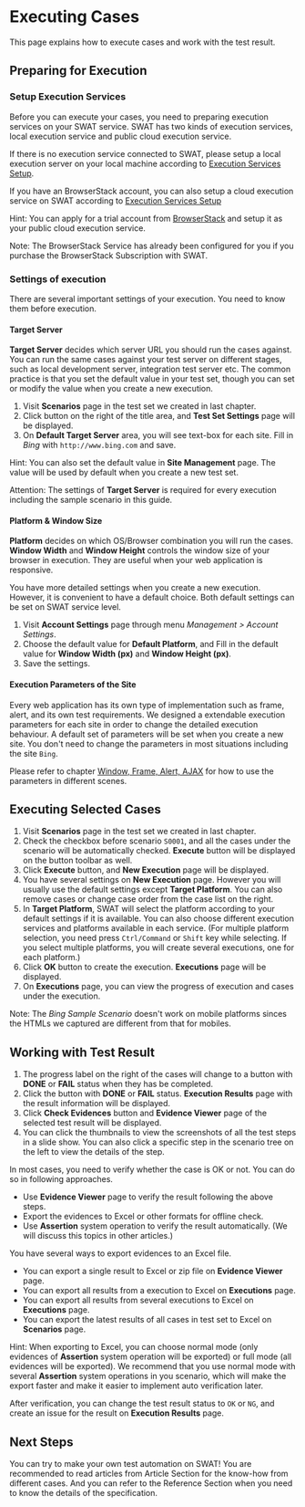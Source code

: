 Executing Cases
===

This page explains how to execute cases and work with the test result.

Preparing for Execution
---

### Setup Execution Services

Before you can execute your cases, you need to preparing execution services on your SWAT service. SWAT has two kinds of execution services, local execution service and public cloud execution service.

If there is no execution service connected to SWAT, please setup a local execution server on your local machine according to [Execution Services Setup](setup_execservices.md#Setup_Local_Execution_Server).

If you have an BrowserStack account, you can also setup a cloud execution service on SWAT according to [Execution Services Setup](setup_execservices.md#Setup_BrowserStack_Service)

Hint: You can apply for a trial account from [BrowserStack](http://www.browserstack.com) and setup it as your public cloud execution service.

Note: The BrowserStack Service has already been configured for you if you purchase the BrowserStack Subscription with SWAT.

### Settings of execution

There are several important settings of your execution. You need to know them before execution.

#### Target Server

**Target Server** decides which server URL you should run the cases against. You can run the same cases against your test server on different stages, such as local development server, integration test server etc. The common practice is that you set the default value in your test set, though you can set or modify the value when you create a new execution.

1. Visit **Scenarios** page in the test set we created in last chapter.
2. Click <span class="glyphicon glyphicon-pencil"></span> button on the right of the title area, and **Test Set Settings** page will be displayed.
3. On **Default Target Server** area, you will see text-box for each site. Fill in *Bing* with `http://www.bing.com` and save.

Hint: You can also set the default value in **Site Management** page. The value will be used by default when you create a new test set.

Attention: The settings of **Target Server** is required for every execution including the sample scenario in this guide.

#### Platform & Window Size

**Platform** decides on which OS/Browser combination you will run the cases. **Window Width** and **Window Height** controls the window size of your browser in execution. They are useful when your web application is responsive. 

You have more detailed settings when you create a new execution. However, it is convenient to have a default choice. Both default settings can be set on SWAT service level. 

1. Visit **Account Settings** page through menu *Management > Account Settings*.
2. Choose the default value for **Default Platform**, and Fill in the default value for **Window Width (px)** and **Window Height (px)**.
3. Save the settings.

#### Execution Parameters of the Site

Every web application has its own type of implementation such as frame, alert, and its own test requirements. We designed a extendable execution parameters for each site in order to change the detailed execution behaviour. A default set of parameters will be set when you create a new site. You don't need to change the parameters in most situations including the site `Bing`. 

Please refer to chapter [Window, Frame, Alert, AJAX](article_scenes.md) for how to use the parameters in different scenes.

Executing Selected Cases
---

1. Visit **Scenarios** page in the test set we created in last chapter.
2. Check the checkbox before scenario `S0001`, and all the cases under the scenario will be automatically checked. **Execute** button will be displayed on the button toolbar as well.
3. Click **Execute** button, and **New Execution** page will be displayed.
4. You have several settings on **New Execution** page. However you will usually use the default settings except **Target Platform**. You can also remove cases or change case order from the case list on the right.
5. In **Target Platform**, SWAT will select the platform according to your default settings if it is available. You can also choose different execution services and platforms available in each service. (For multiple platform selection, you need press `Ctrl/Command` or `Shift` key while selecting. If you select multiple platforms, you will create several executions, one for each platform.)
6. Click **OK** button to create the execution. **Executions** page will be displayed.
7. On **Executions** page, you can view the progress of execution and cases under the execution.

Note: The *Bing Sample Scenario* doesn't work on mobile platforms sinces the HTMLs we captured are different from that for mobiles.

Working with Test Result
---

1. The progress label on the right of the cases will change to a button with **DONE** or **FAIL** status when they has be completed.
2. Click the button with **DONE** or **FAIL** status. **Execution Results** page with the result information will be displayed.
3. Click **Check Evidences** button and **Evidence Viewer** page of the selected test result will be displayed.
4. You can click the thumbnails to view the screenshots of all the test steps in a slide show. You can also click a specific step in the scenario tree on the left to view the details of the step.

In most cases, you need to verify whether the case is OK or not. You can do so in following approaches.

* Use **Evidence Viewer** page to verify the result following the above steps.
* Export the evidences to Excel or other formats for offline check.
* Use **Assertion** system operation to verify the result automatically. (We will discuss this topics in other articles.)

You have several ways to export evidences to an Excel file.

* You can export a single result to Excel or zip file on **Evidence Viewer** page.
* You can export all results from a execution to Excel on **Executions** page.
* You can export all results from several executions to Excel on **Executions** page.
* You can export the latest results of all cases in test set to Excel on **Scenarios** page.

Hint: When exporting to Excel, you can choose normal mode (only evidences of **Assertion** system operation will be exported) or full mode (all evidences will be exported). We recommend that you use normal mode with several **Assertion** system operations in you scenario, which will make the export faster and make it easier to implement auto verification later.

After verification, you can change the test result status to `OK` or `NG`, and create an issue for the result on **Execution Results** page.

Next Steps
----

You can try to make your own test automation on SWAT! You are recommended to read articles from Article Section for the know-how from different cases. And you can refer to the Reference Section when you need to know the details of the specification.